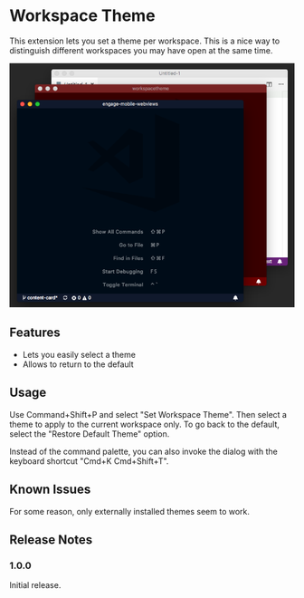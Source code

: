 # Workspace Theme

This extension lets you set a theme per workspace. This is a nice way to distinguish different workspaces you may have open at the same time.

![example](docs/example.png)

## Features

- Lets you easily select a theme
- Allows to return to the default

## Usage

Use Command+Shift+P and select "Set Workspace Theme". Then select a theme to apply to the current workspace only. To go back to the default, select the "Restore Default Theme" option.

Instead of the command palette, you can also invoke the dialog with the keyboard shortcut "Cmd+K Cmd+Shift+T".

## Known Issues

For some reason, only externally installed themes seem to work.

## Release Notes

### 1.0.0

Initial release.
